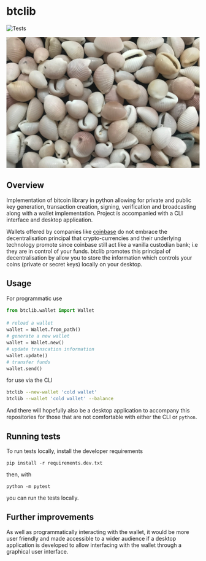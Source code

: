 # btclib
![Tests](https://github.com/akinwilson/btclib/actions/workflows/tests.yaml/badge.svg)

![]( img/cowrie.jpg )

## Overview 
Implementation of bitcoin library in python allowing for private and public key generation, transaction creation, signing, verification and broadcasting along with a wallet implementation. Project is accompanied with a CLI interface and desktop application. 

Wallets offered by companies like [coinbase](https://www.coinbase.com/en-gb) do not embrace the decentralisation principal that crypto-currencies and their underlying technology promote since coinbase still act like a vanilla custodian bank; i.e they are in control of your funds. btclib promotes this principal of decentralisation by allow you to store the information which controls your coins (private or secret keys) locally on your desktop. 

## Usage 
For programmatic use 
```python 
from btclib.wallet import Wallet 

# reload a wallet 
wallet = Wallet.from_path()
# generate a new wallet 
wallet = Wallet.new()
# update transcation information 
wallet.update()
# transfer funds 
wallet.send()
```
for use via the CLI 
```bash 
btclib --new-wallet 'cold wallet'
btclib --wallet 'cold wallet' --balance 
```

And there will hopefully also be a desktop application to accompany this repositories for those that are not comfortable with either the CLI or `python`. 


## Running tests 
To run tests locally, install the developer requirements
```
pip install -r requirements.dev.txt
```
then, with
```
python -m pytest
```
you can run the tests locally.

## Further improvements 

As well as programmatically interacting with the wallet, it would be more user friendly and made accessible to a wider audience if a desktop application is developed to allow interfacing with the wallet through a graphical user interface. 